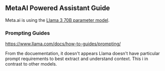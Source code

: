 ## MetaAI Powered Assistant Guide

Meta.ai is using the [Llama 3 70B parameter model](https://huggingface.co/meta-llama/Meta-Llama-3-70B).



### Prompting Guides

https://www.llama.com/docs/how-to-guides/prompting/

From the docuementation, it doesn't appears Llama doesn't have particular prompt requirements to best extract and understand context. This i in contrast to other models.

